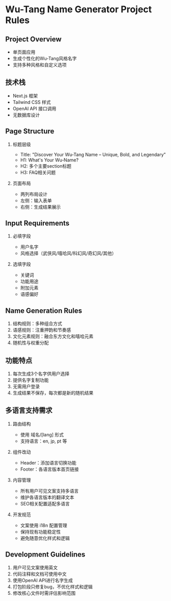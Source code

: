 # Wu-Tang Name Generator Project Rules

## Project Overview
- 单页面应用
- 生成个性化的Wu-Tang风格名字
- 支持多种风格和自定义选项

## 技术栈
- Next.js 框架
- Tailwind CSS 样式
- OpenAI API 接口调用
- 无数据库设计

## Page Structure
1. 标题层级
   - Title: "Discover Your Wu-Tang Name – Unique, Bold, and Legendary"
   - H1: What's Your Wu‑Name?
   - H2: 多个主要section标题
   - H3: FAQ相关问题

2. 页面布局
   - 两列布局设计
   - 左侧：输入表单
   - 右侧：生成结果展示

## Input Requirements
1. 必填字段
   - 用户名字
   - 风格选择（武侠风/嘻哈风/科幻风/奇幻风/其他）

2. 选填字段
   - 关键词
   - 功能用途
   - 附加元素
   - 语感偏好

## Name Generation Rules
1. 结构规则：多种组合方式
2. 语感规则：注重押韵和节奏感
3. 文化元素规则：融合东方文化和嘻哈元素
4. 随机性与权重分配

## 功能特点
1. 每次生成3个名字供用户选择
2. 提供名字复制功能
3. 无需用户登录
4. 生成结果不保存，每次都是新的随机结果

## 多语言支持需求
1. 路由结构
   - 使用 域名/[lang] 形式
   - 支持语言：en, jp, pt 等

2. 组件改动
   - Header：添加语言切换功能
   - Footer：各语言版本首页链接

3. 内容管理
   - 所有用户可见文案支持多语言
   - 维护各语言版本的翻译文本
   - SEO相关配置适配多语言

4. 开发规范
   - 文案使用 i18n 配置管理
   - 保持现有功能稳定性
   - 避免随意优化样式和逻辑

## Development Guidelines
1. 用户可见文案使用英文
2. 代码注释和文档可使用中文
3. 使用OpenAI API进行名字生成
4. 打包阶段只修复bug，不优化样式和逻辑
5. 修改核心文件时需评估影响范围
